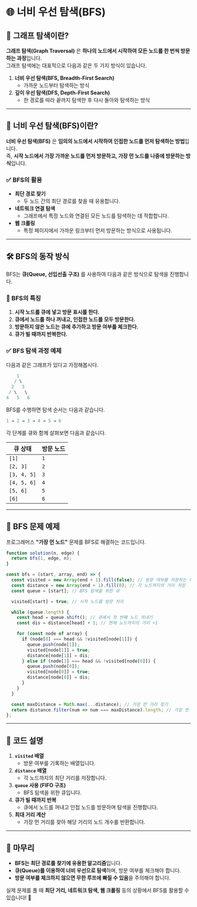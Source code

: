 # 🌐 너비 우선 탐색(BFS)

## 📌 그래프 탐색이란?

**그래프 탐색(Graph Traversal)** 은 **하나의 노드에서 시작하여 모든 노드를 한 번씩 방문하는 과정**입니다.  
그래프 탐색에는 대표적으로 다음과 같은 두 가지 방식이 있습니다.

1. **너비 우선 탐색(BFS, Breadth-First Search)**
   - 가까운 노드부터 탐색하는 방식
2. **깊이 우선 탐색(DFS, Depth-First Search)**
   - 한 경로를 따라 끝까지 탐색한 후 다시 돌아와 탐색하는 방식

---

## 🔹 너비 우선 탐색(BFS)이란?

**너비 우선 탐색(BFS)** 은 **임의의 노드에서 시작하여 인접한 노드를 먼저 탐색하는 방법**입니다.  
즉, **시작 노드에서 가장 가까운 노드를 먼저 방문하고, 가장 먼 노드를 나중에 방문하는 방식**입니다.

### ✅ BFS의 활용

- **최단 경로 찾기**
  - 두 노드 간의 최단 경로를 찾을 때 유용합니다.
- **네트워크 연결 탐색**
  - 그래프에서 특정 노드와 연결된 모든 노드를 탐색하는 데 적합합니다.
- **웹 크롤링**
  - 특정 페이지에서 가까운 링크부터 먼저 방문하는 방식으로 사용됩니다.

---

## 🛠️ BFS의 동작 방식

BFS는 **큐(Queue, 선입선출 구조)** 를 사용하여 다음과 같은 방식으로 탐색을 진행합니다.

### 🎯 BFS의 특징

1. **시작 노드를 큐에 넣고 방문 표시를 한다.**
2. **큐에서 노드를 하나 꺼내고, 인접한 노드를 모두 방문한다.**
3. **방문하지 않은 노드는 큐에 추가하고 방문 여부를 체크한다.**
4. **큐가 빌 때까지 반복한다.**

### ✅ BFS 탐색 과정 예제

다음과 같은 그래프가 있다고 가정해봅시다.

```c
    1
   / \
  2   3
 / \   \
4   5   6
```

BFS를 수행하면 탐색 순서는 다음과 같습니다.

```c
1 → 2 → 3 → 4 → 5 → 6
```

각 단계를 큐와 함께 살펴보면 다음과 같습니다.

| 큐 상태     | 방문 노드 |
| ----------- | --------- |
| `[1]`       | `1`       |
| `[2, 3]`    | `2`       |
| `[3, 4, 5]` | `3`       |
| `[4, 5, 6]` | `4`       |
| `[5, 6]`    | `5`       |
| `[6]`       | `6`       |

---

## 🚀 BFS 문제 예제

프로그래머스 **"가장 먼 노드"** 문제를 BFS로 해결하는 코드입니다.

```js
function solution(n, edge) {
  return bfs(1, edge, n);
}

const bfs = (start, array, end) => {
  const visited = new Array(end + 1).fill(false); // 방문 여부를 저장하는 배열
  const distance = new Array(end + 1).fill(0); // 각 노드까지의 거리 저장
  const queue = [start]; // BFS 탐색을 위한 큐

  visited[start] = true; // 시작 노드를 방문 처리

  while (queue.length) {
    const head = queue.shift(); // 큐에서 첫 번째 노드 꺼내기
    const dis = distance[head] + 1; // 현재 노드까지의 거리 +1

    for (const node of array) {
      if (node[0] === head && !visited[node[1]]) {
        queue.push(node[1]);
        visited[node[1]] = true;
        distance[node[1]] = dis;
      } else if (node[1] === head && !visited[node[0]]) {
        queue.push(node[0]);
        visited[node[0]] = true;
        distance[node[0]] = dis;
      }
    }
  }

  const maxDistance = Math.max(...distance); // 가장 먼 거리 찾기
  return distance.filter(num => num === maxDistance).length; // 가장 먼 노드 개수 반환
};
```

---

## 📌 코드 설명

1. **`visited` 배열**
   - 방문 여부를 기록하는 배열입니다.
2. **`distance` 배열**
   - 각 노드까지의 최단 거리를 저장합니다.
3. **`queue` 사용 (FIFO 구조)**
   - BFS 탐색을 위한 큐입니다.
4. **큐가 빌 때까지 반복**
   - 큐에서 노드를 꺼내고 인접 노드를 방문하며 탐색을 진행합니다.
5. **최대 거리 계산**
   - 가장 먼 거리를 찾아 해당 거리의 노드 개수를 반환합니다.

---

## 🏁 마무리

- **BFS는 최단 경로를 찾기에 유용한 알고리즘**입니다.
- **큐(Queue)를 이용하여 너비 우선으로 탐색**하며, 방문 여부를 체크해야 합니다.
- **방문 여부를 체크하지 않으면 무한 루프에 빠질 수 있음**을 주의해야 합니다.

실제 문제를 풀 때 **최단 거리, 네트워크 탐색, 웹 크롤링** 등의 상황에서 BFS를 활용할 수 있습니다! 🚀
